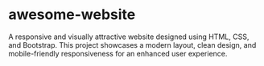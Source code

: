# awesome-website
A responsive and visually attractive website designed using HTML, CSS, and Bootstrap. This project showcases a modern layout, clean design, and mobile-friendly responsiveness for an enhanced user experience.

